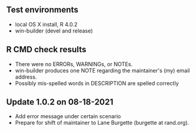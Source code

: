 ## Test environments
* local OS X install, R 4.0.2
* win-builder (devel and release)

## R CMD check results
* There were no ERRORs, WARNINGs, or NOTEs.
* win-builder produces one NOTE regarding the maintainer's (my) email address. 
* Possibly mis-spelled words in DESCRIPTION are spelled correctly

## Update 1.0.2 on 08-18-2021
* Add error message under certain scenario
* Prepare for shift of maintainer to Lane Burgette (burgette at rand.org).
